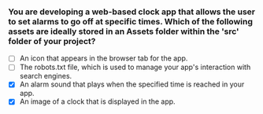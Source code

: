 ### You are developing a web-based clock app that allows the user to set alarms to go off at specific times. Which of the following assets are ideally stored in an Assets folder within the 'src' folder of your project?

- [ ] An icon that appears in the browser tab for the app.
- [ ] The robots.txt file, which is used to manage your app's interaction with search engines.
- [x] An alarm sound that plays when the specified time is reached in your app.
- [x] An image of a clock that is displayed in the app.
